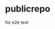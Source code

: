 # publicrepo
for e2e test





























































































































































































































































































































































































































































































































































































































































































































































































































































































































































































































































































































































































































































































































































































































































































































































































































































































































































































































































































































































































































































































































































































































































































































































































































































































































































































































































































































































































































































































































































































































































































































































































































































































































































































































































































































































































































































































































































































































































































































































































































































































































































































































































































































































































































































































































































































































































































































































































































































